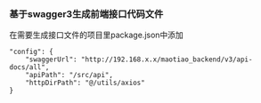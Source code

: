 ### 基于swagger3生成前端接口代码文件

在需要生成接口文件的项目里package.json中添加

```jsona
"config": {
    "swaggerUrl": "http://192.168.x.x/maotiao_backend/v3/api-docs/all",
    "apiPath": "/src/api",
    "httpDirPath": "@/utils/axios"
}
